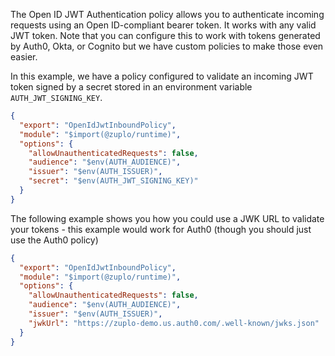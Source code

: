 The Open ID JWT Authentication policy allows you to authenticate incoming
requests using an Open ID-compliant bearer token. It works with any valid JWT token. Note that you can configure this to work with tokens generated by Auth0, Okta, or Cognito but we have custom policies to make those even easier.

In this example, we have a policy configured to validate an incoming JWT token
signed by a secret stored in an environment variable `AUTH_JWT_SIGNING_KEY`.

```json
{
  "export": "OpenIdJwtInboundPolicy",
  "module": "$import(@zuplo/runtime)",
  "options": {
    "allowUnauthenticatedRequests": false,
    "audience": "$env(AUTH_AUDIENCE)",
    "issuer": "$env(AUTH_ISSUER)",
    "secret": "$env(AUTH_JWT_SIGNING_KEY)"
  }
}

```

The following example shows you how you could use a JWK URL to validate your tokens - this example would work for Auth0 (though you should just use the Auth0 policy)


```json
{
  "export": "OpenIdJwtInboundPolicy",
  "module": "$import(@zuplo/runtime)",
  "options": {
    "allowUnauthenticatedRequests": false,
    "audience": "$env(AUTH_AUDIENCE)",
    "issuer": "$env(AUTH_ISSUER)",
    "jwkUrl": "https://zuplo-demo.us.auth0.com/.well-known/jwks.json"
  }
}
```